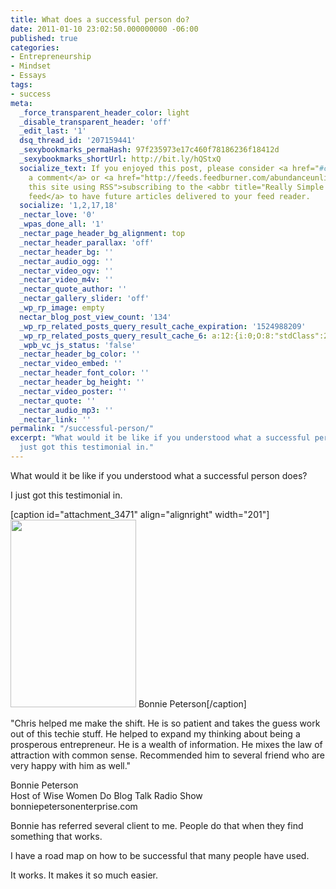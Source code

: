 ```yaml
---
title: What does a successful person do?
date: 2011-01-10 23:02:50.000000000 -06:00
published: true
categories:
- Entrepreneurship
- Mindset
- Essays
tags:
- success
meta:
  _force_transparent_header_color: light
  _disable_transparent_header: 'off'
  _edit_last: '1'
  dsq_thread_id: '207159441'
  _sexybookmarks_permaHash: 97f235973e17c460f78186236f18412d
  _sexybookmarks_shortUrl: http://bit.ly/hQStxQ
  socialize_text: If you enjoyed this post, please consider <a href="#comments">leaving
    a comment</a> or <a href="http://feeds.feedburner.com/abundanceunlimited" title="Syndicate
    this site using RSS">subscribing to the <abbr title="Really Simple Syndication">RSS</abbr>
    feed</a> to have future articles delivered to your feed reader.
  socialize: '1,2,17,18'
  _nectar_love: '0'
  _wpas_done_all: '1'
  _nectar_page_header_bg_alignment: top
  _nectar_header_parallax: 'off'
  _nectar_header_bg: ''
  _nectar_audio_ogg: ''
  _nectar_video_ogv: ''
  _nectar_video_m4v: ''
  _nectar_quote_author: ''
  _nectar_gallery_slider: 'off'
  _wp_rp_image: empty
  nectar_blog_post_view_count: '134'
  _wp_rp_related_posts_query_result_cache_expiration: '1524988209'
  _wp_rp_related_posts_query_result_cache_6: a:12:{i:0;O:8:"stdClass":2:{s:7:"post_id";s:4:"3466";s:5:"score";s:17:"63.74345981878872";}i:1;O:8:"stdClass":2:{s:7:"post_id";s:4:"4137";s:5:"score";s:17:"56.14127692934699";}i:2;O:8:"stdClass":2:{s:7:"post_id";s:4:"1373";s:5:"score";s:17:"24.92650003841348";}i:3;O:8:"stdClass":2:{s:7:"post_id";s:4:"3577";s:5:"score";s:18:"23.162138907994823";}i:4;O:8:"stdClass":2:{s:7:"post_id";s:4:"3463";s:5:"score";s:17:"22.73586013848648";}i:5;O:8:"stdClass":2:{s:7:"post_id";s:4:"3540";s:5:"score";s:18:"21.206647849407886";}i:6;O:8:"stdClass":2:{s:7:"post_id";s:4:"1811";s:5:"score";s:18:"20.704018992820934";}i:7;O:8:"stdClass":2:{s:7:"post_id";s:4:"1160";s:5:"score";s:18:"20.704018992820934";}i:8;O:8:"stdClass":2:{s:7:"post_id";s:3:"309";s:5:"score";s:18:"19.837043432540625";}i:9;O:8:"stdClass":2:{s:7:"post_id";s:4:"3153";s:5:"score";s:18:"19.093257841865732";}i:10;O:8:"stdClass":2:{s:7:"post_id";s:3:"327";s:5:"score";s:18:"19.009423272071665";}i:11;O:8:"stdClass":2:{s:7:"post_id";s:4:"1085";s:5:"score";s:17:"18.92438431917732";}}
  _wpb_vc_js_status: 'false'
  _nectar_header_bg_color: ''
  _nectar_video_embed: ''
  _nectar_header_font_color: ''
  _nectar_header_bg_height: ''
  _nectar_video_poster: ''
  _nectar_quote: ''
  _nectar_audio_mp3: ''
  _nectar_link: ''
permalink: "/successful-person/"
excerpt: "What would it be like if you understood what a successful person does?\r\n\r\nI
  just got this testimonial in."
---
```

What would it be like if you understood what a successful person does?

I just got this testimonial in.

[caption id="attachment_3471" align="alignright" width="201"]<img class="size-medium wp-image-3471" title="Bonnie Peterson" src="{{ site.baseurl }}/posts/2011/01/umm2-201x300.jpg" alt="" width="201" height="300" /> Bonnie Peterson[/caption]

"Chris helped me make the shift. He is so patient and takes the guess work out of this techie stuff. He helped to expand my thinking about being a prosperous entrepreneur. He is a wealth of information. He mixes the law of attraction with common sense. Recommended him to several friend who are very happy with him as well."

Bonnie Peterson<br />
Host of Wise Women Do Blog Talk Radio Show<br />
bonniepetersonenterprise.com

Bonnie has referred several client to me. People do that when they find something that works.

I have a road map on how to be successful that many people have used.

It works. It makes it so much easier.</p>
